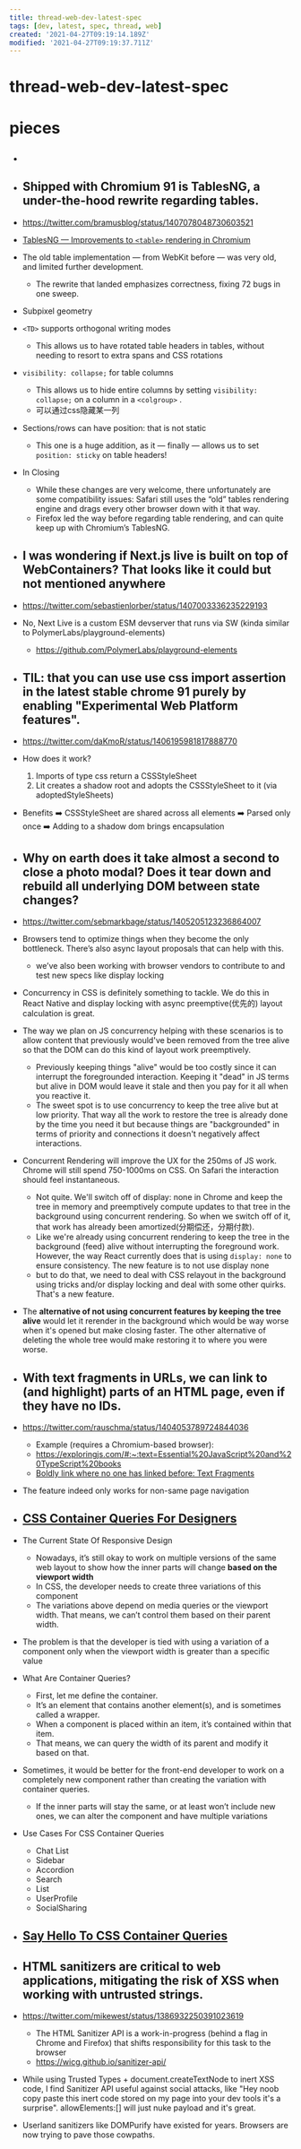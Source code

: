 ```yaml
---
title: thread-web-dev-latest-spec
tags: [dev, latest, spec, thread, web]
created: '2021-04-27T09:19:14.189Z'
modified: '2021-04-27T09:19:37.711Z'
---
```


# thread-web-dev-latest-spec

# pieces

- ## 

- ## Shipped with Chromium 91 is TablesNG, a under-the-hood rewrite regarding tables.
- https://twitter.com/bramusblog/status/1407078048730603521
- [TablesNG — Improvements to `<table>` rendering in Chromium](https://www.bram.us/2021/06/21/tablesng-improvements-to-table-rendering-in-chromium/)
- The old table implementation — from WebKit before — was very old, and limited further development. 
  - The rewrite that landed emphasizes correctness, fixing 72 bugs in one sweep.
- Subpixel geometry
- `<TD>` supports orthogonal writing modes
  - This allows us to have rotated table headers in tables, without needing to resort to extra spans and CSS rotations
- `visibility: collapse;` for table columns
  - This allows us to hide entire columns by setting `visibility: collapse;` on a column in a `<colgroup>` .
  - 可以通过css隐藏某一列
- Sections/rows can have position: that is not static
  - This one is a huge addition, as it — finally — allows us to set `position: sticky` on table headers!
- In Closing
  - While these changes are very welcome, there unfortunately are some compatibility issues: Safari still uses the “old” tables rendering engine and drags every other browser down with it that way. 
  - Firefox led the way before regarding table rendering, and can quite keep up with Chromium’s TablesNG.

- ## I was wondering if Next.js live is built on top of WebContainers? That looks like it could but not mentioned anywhere
- https://twitter.com/sebastienlorber/status/1407003336235229193
- No, Next Live is a custom ESM devserver that runs via SW (kinda similar to PolymerLabs/playground-elements)
  - https://github.com/PolymerLabs/playground-elements

- ## TIL: that you can use use css import assertion in the latest stable chrome 91 purely by enabling "Experimental Web Platform features".
- https://twitter.com/daKmoR/status/1406195981817888770
- How does it work?
  1. Imports of type css return a CSSStyleSheet
  2. Lit creates a shadow root and adopts the CSSStyleSheet to it (via adoptedStyleSheets)
- Benefits
  ➡️ CSSStyleSheet are shared across all elements
  ➡️ Parsed only once
  ➡️ Adding to a shadow dom brings encapsulation

- ## Why on earth does it take almost a second to close a photo modal? Does it tear down and rebuild all underlying DOM between state changes? 
- https://twitter.com/sebmarkbage/status/1405205123236864007
- Browsers tend to optimize things when they become the only bottleneck. There’s also async layout proposals that can help with this.
  - we’ve also been working with browser vendors to contribute to and test new specs like display locking
- Concurrency in CSS is definitely something to tackle. We do this in React Native and display locking with async preemptive(优先的) layout calculation is great.
- The way we plan on JS concurrency helping with these scenarios is to allow content that previously would've been removed from the tree alive so that the DOM can do this kind of layout work preemptively.
  - Previously keeping things "alive" would be too costly since it can interrupt the foregrounded interaction. Keeping it "dead" in JS terms but alive in DOM would leave it stale and then you pay for it all when you reactive it.
  - The sweet spot is to use concurrency to keep the tree alive but at low priority. That way all the work to restore the tree is already done by the time you need it but because things are "backgrounded" in terms of priority and connections it doesn't negatively affect interactions.
- Concurrent Rendering will improve the UX for the 250ms of JS work. Chrome will still spend 750-1000ms on CSS. On Safari the interaction should feel instantaneous.
  - Not quite. We'll switch off of display: none in Chrome and keep the tree in memory and preemptively compute updates to that tree in the background using concurrent rendering. So when we switch off of it, that work has already been amortized(分期偿还，分期付款).
  - Like we're already using concurrent rendering to keep the tree in the background (feed) alive without interrupting the foreground work. However, the way React currently does that is using `display: none` to ensure consistency. The new feature is to not use display none
  - but to do that, we need to deal with CSS relayout in the background using tricks and/or display locking and deal with some other quirks. That's a new feature.
- The **alternative of not using concurrent features by keeping the tree alive** would let it rerender in the background which would be way worse when it's opened but make closing faster. The other alternative of deleting the whole tree would make restoring it to where you were worse.

- ## With text fragments in URLs, we can link to (and highlight) parts of an HTML page, even if they have no IDs.
- https://twitter.com/rauschma/status/1404053789724844036
  - Example (requires a Chromium-based browser):
  - https://exploringjs.com/#:~:text=Essential%20JavaScript%20and%20TypeScript%20books
  - [Boldly link where no one has linked before: Text Fragments](https://web.dev/text-fragments/)
- The feature indeed only works for non-same page navigation

- ## [CSS Container Queries For Designers](https://ishadeed.com/article/container-queries-for-designers/)
- The Current State Of Responsive Design
  - Nowadays, it’s still okay to work on multiple versions of the same web layout to show how the inner parts will change **based on the viewport width**
  - In CSS, the developer needs to create three variations of this component
  - The variations above depend on media queries or the viewport width. That means, we can’t control them based on their parent width.
- The problem is that the developer is tied with using a variation of a component only when the viewport width is greater than a specific value
- What Are Container Queries?
  - First, let me define the container. 
  - It’s an element that contains another element(s), and is sometimes called a wrapper. 
  - When a component is placed within an item, it’s contained within that item. 
  - That means, we can query the width of its parent and modify it based on that.
- Sometimes, it would be better for the front-end developer to work on a completely new component rather than creating the variation with container queries.
  - If the inner parts will stay the same, or at least won’t include new ones, we can alter the component and have multiple variations 
- Use Cases For CSS Container Queries
  - Chat List
  - Sidebar
  - Accordion
  - Search
  - List
  - UserProfile
  - SocialSharing

- ## [Say Hello To CSS Container Queries](https://ishadeed.com/article/say-hello-to-css-container-queries/)

- ## HTML sanitizers are critical to web applications, mitigating the risk of XSS when working with untrusted strings. 
- https://twitter.com/mikewest/status/1386932250391023619
  - The HTML Sanitizer API is a work-in-progress (behind a flag in Chrome and Firefox) that shifts responsibility for this task to the browser
  - https://wicg.github.io/sanitizer-api/
- While using Trusted Types + document.createTextNode to inert XSS code, I find Sanitizer API useful against social attacks, like "Hey noob copy paste this inert code stored on my page into your dev tools it's a surprise". allowElements:[] will just nuke payload and it's great.
- Userland sanitizers like DOMPurify have existed for years. Browsers are now trying to pave those cowpaths.
